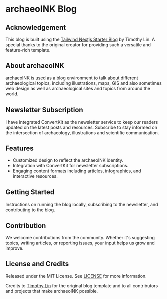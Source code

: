 # archaeoINK Blog

## Acknowledgement

This blog is built using the [Tailwind Nextjs Starter Blog](https://github.com/timlrx/tailwind-nextjs-starter-blog) by Timothy Lin. A special thanks to the original creator for providing such a versatile and feature-rich template.

## About archaeoINK

archaeoINK is used as a blog environment to talk about different archaeological topics, including illustrations, maps, GIS and also sometimes web design as well as archaeological sites and topics from around the world.

## Newsletter Subscription

I have integrated ConvertKit as the newsletter service to keep our readers updated on the latest posts and resources. Subscribe to stay informed on the intersection of archaeology, illustrations and scientific communication.

## Features

- Customized design to reflect the archaeoINK identity.
- Integration with ConvertKit for newsletter subscriptions.
- Engaging content formats including articles, infographics, and interactive resources.

## Getting Started

Instructions on running the blog locally, subscribing to the newsletter, and contributing to the blog.

## Contribution

We welcome contributions from the community. Whether it's suggesting topics, writing articles, or reporting issues, your input helps us grow and improve.

## License and Credits

Released under the MIT License. See [LICENSE](https://github.com/jonaschlegel/archaeoINK-blog/blob/master/LICENSE) for more information.

Credits to [Timothy Lin](https://www.timlrx.com) for the original blog template and to all contributors and projects that make archaeoINK possible.
